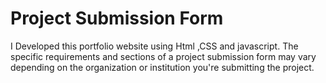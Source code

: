 # Project Submission Form
I Developed this portfolio website using Html ,CSS and javascript. 
The specific requirements and sections of a project submission form may vary depending on the organization or institution you're submitting the project.

